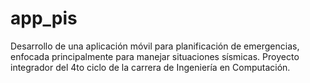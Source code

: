 # app_pis
Desarrollo de una aplicación móvil para planificación de emergencias, enfocada principalmente para manejar situaciones sísmicas. Proyecto integrador del 4to ciclo de la carrera de Ingeniería en Computación.
